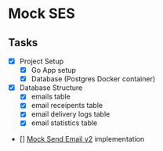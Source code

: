 # Mock SES

## Tasks
- [x] Project Setup
  - [x] Go App setup
  - [x] Database (Postgres Docker container)
- [x] Database Structure
  - [x] emails table
  - [x] email receipents table
  - [x] email delivery logs table
  - [x] email statistics table
- [] [Mock Send Email v2](https://docs.aws.amazon.com/ses/latest/APIReference-V2/API_SendEmail.html) implementation